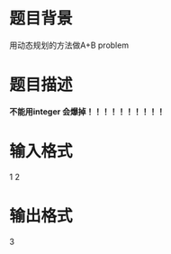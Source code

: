 # 

 
 # 题目背景 
<p>用动态规划的方法做A+B&nbsp;problem</p> 

 
 # 题目描述 
<p><strong>不能用integer&nbsp;会爆掉！！！！！！！！！！</strong></p> 

 
 # 输入格式 
<p>1&nbsp;2</p> 

 
 # 输出格式 
<p>3</p> 
